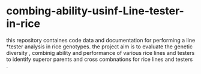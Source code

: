 # combing-ability-usinf-Line-tester-in-rice
this repository containes code data and documentation for performing a line *tester analysis in rice genotypes. the project aim is to evaluate the genetic diversity , combinig ability and performance of various rice lines and testers to identify superor parents and cross combnations for rice lines and testers .
